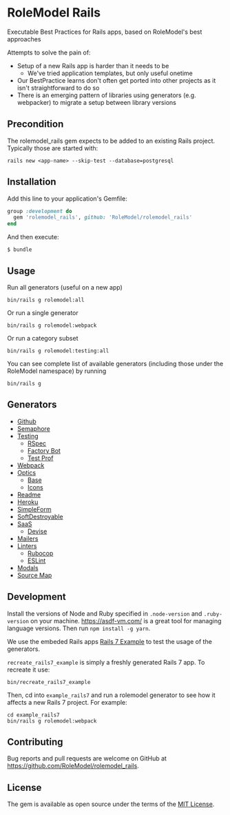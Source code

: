# RoleModel Rails

Executable Best Practices for Rails apps, based on RoleModel's best approaches

Attempts to solve the pain of:

* Setup of a new Rails app is harder than it needs to be
  * We've tried application templates, but only useful onetime
* Our BestPractice learns don't often get ported into other projects as it isn't straightforward to do so
* There is an emerging pattern of libraries using generators (e.g. webpacker) to migrate a setup between library versions

## Precondition

The rolemodel_rails gem expects to be added to an existing Rails project. Typically those are started with:

```shell
rails new <app-name> --skip-test --database=postgresql
```

## Installation

Add this line to your application's Gemfile:

```ruby
group :development do
  gem 'rolemodel_rails', github: 'RoleModel/rolemodel_rails'
end
```

And then execute:

    $ bundle

## Usage

Run all generators (useful on a new app)

```shell
bin/rails g rolemodel:all
```

Or run a single generator

```shell
bin/rails g rolemodel:webpack
```

Or run a category subset

```shell
bin/rails g rolemodel:testing:all
```

You can see complete list of available generators (including those under the RoleModel namespace) by running

```shell
bin/rails g
```

## Generators

* [Github](./lib/generators/rolemodel/github)
* [Semaphore](./lib/generators/rolemodel/semaphore)
* [Testing](./lib/generators/rolemodel/testing)
  * [RSpec](./lib/generators/rolemodel/testing/rspec)
  * [Factory Bot](./lib/generators/rolemodel/testing/factory_bot)
  * [Test Prof](./lib/generators/rolemodel/testing/test_prof)
* [Webpack](./lib/generators/rolemodel/webpack)
* [Optics](./lib/generators/rolemodel/optics)
  * [Base](./lib/generators/rolemodel/optics/base)
  * [Icons](./lib/generators/rolemodel/optics/icons)
* [Readme](./lib/generators/rolemodel/readme)
* [Heroku](./lib/generators/rolemodel/heroku)
* [SimpleForm](./lib/generators/rolemodel/simple_form)
* [SoftDestroyable](./lib/generators/rolemodel/soft_destroyable)
* [SaaS](./lib/generators/rolemodel/saas)
  * [Devise](./lib/generators/rolemodel/saas/devise)
* [Mailers](./lib/generators/rolemodel/mailers)
* [Linters](./lib/generators/rolemodel/linters)
  * [Rubocop](./lib/generators/rolemodel/linters/rubocop)
  * [ESLint](./lib/generators/rolemodel/linters/eslint)
* [Modals](./lib/generators/rolemodel/modals)
* [Source Map](./lib/generators/rolemodel/source_map)

## Development

Install the versions of Node and Ruby specified in `.node-version` and `.ruby-version` on your machine. https://asdf-vm.com/ is a great tool for managing language versions. Then run `npm install -g yarn`.

We use the embeded Rails apps [Rails 7 Example](./recreate_rails7_example) to test the usage of the generators.

`recreate_rails7_example` is simply a freshly generated Rails 7 app. To recreate it use:

```shell
bin/recreate_rails7_example
```

Then, cd into `example_rails7` and run a rolemodel generator to see how it affects a new Rails 7 project. For example:

```shell
cd example_rails7
bin/rails g rolemodel:webpack
```

## Contributing

Bug reports and pull requests are welcome on GitHub at https://github.com/RoleModel/rolemodel_rails.

## License

The gem is available as open source under the terms of the [MIT License](https://opensource.org/licenses/MIT).
